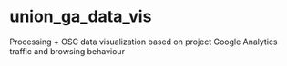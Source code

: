 # union_ga_data_vis
Processing + OSC data visualization based on project Google Analytics traffic and browsing behaviour



